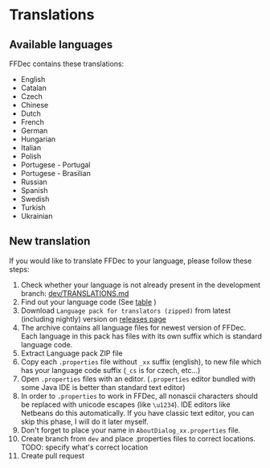 # Translations

## Available languages
 FFDec contains these translations:
 - English
 - Catalan
 - Czech
 - Chinese
 - Dutch
 - French
 - German
 - Hungarian
 - Italian
 - Polish
 - Portugese - Portugal
 - Portugese - Brasilian
 - Russian
 - Spanish
 - Swedish
 - Turkish
 - Ukrainian

## New translation
If you would like to translate FFDec to your language, please follow these steps:

1. Check whether your language is not already present in the development branch:
[dev/TRANSLATIONS.md](https://github.com/jindrapetrik/jpexs-decompiler/blob/dev/TRANSLATIONS.md)
2. Find out your language code (See [table](http://www.loc.gov/standards/iso639-2/php/code_list.php) )
4. Download `Language pack for translators (zipped)` from latest (including nightly) version on [releases page](https://github.com/jindrapetrik/jpexs-decompiler/releases)
5. The archive contains all language files for newest version of FFDec. Each language in this pack has files with its own suffix which is standard language code.
6. Extract Language pack ZIP file
7. Copy each `.properties` file without `_xx` suffix (english), to new file which has your language code suffix (`_cs` is for czech, etc...)
8. Open `.properties` files with an editor. (`.properties` editor bundled with some Java IDE is better than standard text editor)
9. In order to `.properties` to work in FFDec, all nonascii characters should be replaced with unicode escapes (like `\u1234`). IDE editors like Netbeans do this automatically. If you have classic text editor, you can skip this phase, I will do it later myself.
10. Don't forget to place your name in `AboutDialog_xx.properties` file.
11. Create branch from `dev` and place .properties files to correct locations. TODO: specify what's correct location
12. Create pull request
